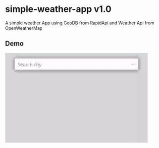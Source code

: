 
# simple-weather-app v1.0

A simple weather App using GeoDB from RapidApi and Weather Api from OpenWeatherMap

## Demo

![](https://github.com/dazxon/simple-weather-app-v1/blob/gh-pages/assets/simple-weather-app-demo.gif)
